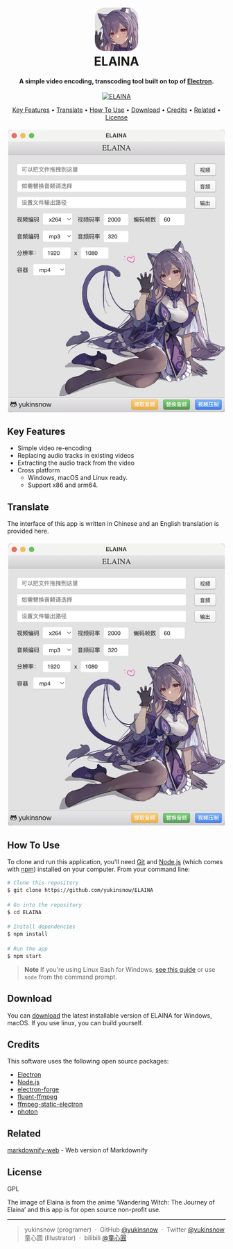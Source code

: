 
<h1 align="center">
  <br>
  <a href="https://github.com/yukinsnow/ELAINA"><img src="https://github.com/yukinsnow/ELAINA/blob/main/src/icons/icon.png" alt="ELAINA" width="100"></a>
  <br>
  ELAINA
  <br>
</h1>

<h4 align="center">A simple video encoding, transcoding tool built on top of <a href="http://electron.atom.io" target="_blank">Electron</a>.</h4>

<center><a href="https://app.travis-ci.com/yukinsnow/ELAINA"><img src="https://app.travis-ci.com/yukinsnow/ELAINA.svg?token=xQBfDUHExzq5p7L364LA&branch=main" alt="ELAINA"></center>

<p align="center">
  <a href="#key-features">Key Features</a> •
  <a href="#translate">Translate</a> •
  <a href="#how-to-use">How To Use</a> •
  <a href="#download">Download</a> •
  <a href="#credits">Credits</a> •
  <a href="#related">Related</a> •
  <a href="#license">License</a>
</p>

<h4 align="center">
<img src="https://github.com/yukinsnow/ELAINA/blob/main/screenshot.png" alt="screenshot" width="500">
</h4>

## Key Features

* Simple video re-encoding
* Replacing audio tracks in existing videos
* Extracting the audio track from the video
* Cross platform
  - Windows, macOS and Linux ready.
  - Support x86 and arm64.

## Translate
The interface of this app is written in Chinese and an English translation is provided here.  
<h4 align="center">
<img src="https://github.com/yukinsnow/ELAINA/blob/main/screenshot.png" alt="screenshot" width="500">
</h4>

## How To Use

To clone and run this application, you'll need [Git](https://git-scm.com) and [Node.js](https://nodejs.org/en/download/) (which comes with [npm](http://npmjs.com)) installed on your computer. From your command line:

```bash
# Clone this repository
$ git clone https://github.com/yukinsnow/ELAINA

# Go into the repository
$ cd ELAINA

# Install dependencies
$ npm install

# Run the app
$ npm start
```

> **Note**
> If you're using Linux Bash for Windows, [see this guide](https://www.howtogeek.com/261575/how-to-run-graphical-linux-desktop-applications-from-windows-10s-bash-shell/) or use `node` from the command prompt.


## Download

You can [download](https://github.com/amitmerchant1990/electron-markdownify/releases/tag/v1.2.0) the latest installable version of ELAINA for Windows, macOS.
If you use linux, you can build yourself.

## Credits

This software uses the following open source packages:

- [Electron](http://electron.atom.io/)
- [Node.js](https://nodejs.org/)
- [electron-forge](https://github.com/electron-userland/electron-forge)
- [fluent-ffmpeg](https://github.com/fluent-ffmpeg/node-fluent-ffmpeg)
- [ffmpeg-static-electron](https://github.com/pietrop/ffmpeg-static-electron)
- [photon](https://github.com/connors/photon/)

## Related

[markdownify-web](https://github.com/amitmerchant1990/markdownify-web) - Web version of Markdownify


## License

GPL  

The image of Elaina is from the anime ‘Wandering Witch: The Journey of Elaina’ and this app is for open source non-profit use.

---

> yukinsnow (programer) &nbsp;&middot;&nbsp;
> GitHub [@yukinsnow](https://github.com/yukinsnow) &nbsp;&middot;&nbsp;
> Twitter [@yukinsnow](https://twitter.com/yukinsnow)  
> 童心圆 (Illustrator) &nbsp;&middot;&nbsp;
> bilibili [@童心圓](https://space.bilibili.com/358219200)